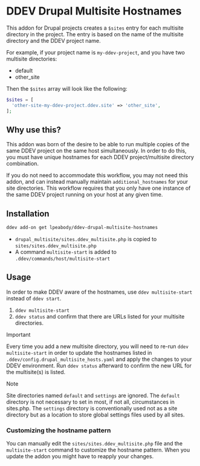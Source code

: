 # DDEV Drupal Multisite Hostnames

This addon for Drupal projects creates a `$sites` entry for each multisite
directory in the project. The entry is based on the name of the multisite
directory and the DDEV project name.

For example, if your project name is `my-ddev-project`, and you have two
multisite directories:

- default
- other_site

Then the `$sites` array will look like the following:

```php
$sites = [
  'other-site-my-ddev-project.ddev.site' => 'other_site',
];
```

## Why use this?

This addon was born of the desire to be able to run multiple copies of the
same DDEV project on the same host simultaneously. In order to do this, you
must have unique hostnames for each DDEV project/multisite directory
combination.

If you do not need to accommodate this workflow, you may not need this addon,
and can instead manually maintain `additional_hostnames` for your site
directories. This workflow requires that you only have one instance of the same
DDEV project running on your host at any given time.

## Installation

```bash
ddev add-on get lpeabody/ddev-drupal-multisite-hostnames
```

- `drupal_multisite/sites.ddev_multisite.php` is copied to `sites/sites.ddev_multisite.php`
- A command `multisite-start` is added to `.ddev/commands/host/multisite-start`

## Usage

In order to make DDEV aware of the hostnames, use `ddev multisite-start` instead
of `ddev start`.

1. `ddev multisite-start`
2. `ddev status` and confirm that there are URLs listed for your multisite
   directories.

> [!IMPORTANT]
> Every time you add a new multisite directory, you will need to re-run
> `ddev multisite-start` in order to update the hostnames listed in
> `.ddev/config.drupal_multisite_hosts.yaml` and apply the changes to your
> DDEV environment. Run `ddev status` afterward to confirm the new URL
> for the multisite(s) is listed.

> [!NOTE]
> Site directories named `default` and `settings` are ignored.
> The `default` directory is not necessary to set in most, if not all,
> circumstances in sites.php. The `settings` directory is conventionally used
> not as a site directory but as a location to store global settings files used
> by all sites.


### Customizing the hostname pattern

You can manually edit the `sites/sites.ddev_multisite.php` file and the
`multisite-start` command to customize the hostname pattern. When you update
the addon you might have to reapply your changes.

